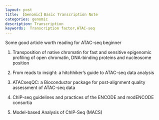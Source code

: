 ```yaml
---
layout: post
title: 【Genomic】Basic Transcription Note
categories: genomic
description: Transcription
keywords:  Transcription factor,ATAC-seq
---
```


Some good article worth reading for ATAC-seq beginner

1) Transposition of native chromatin for fast and sensitive epigenomic profiling of open chromatin, DNA-binding proteins and nucleosome position

2) From reads to insight: a hitchhiker’s guide to ATAC-seq data analysis

3) ATACseqQC: a Bioconductor package for post-alignment quality assessment of ATAC-seq data

4) ChIP-seq guidelines and practices of the ENCODE and modENCODE consortia

5) Model-based Analysis of ChIP-Seq (MACS)
